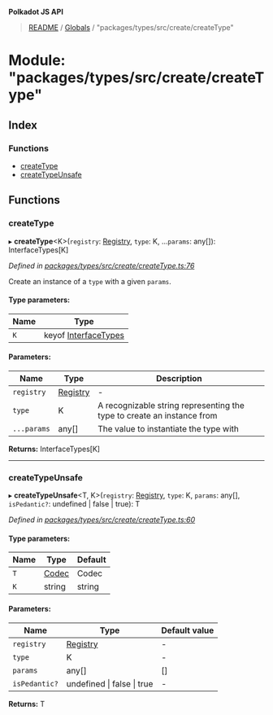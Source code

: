 **Polkadot JS API**

> [README](../README.md) / [Globals](../globals.md) / "packages/types/src/create/createType"

# Module: "packages/types/src/create/createType"

## Index

### Functions

* [createType](_packages_types_src_create_createtype_.md#createtype)
* [createTypeUnsafe](_packages_types_src_create_createtype_.md#createtypeunsafe)

## Functions

### createType

▸ **createType**\<K>(`registry`: [Registry](../interfaces/_packages_types_src_types_registry_.registry.md), `type`: K, ...`params`: any[]): InterfaceTypes[K]

*Defined in [packages/types/src/create/createType.ts:76](https://github.com/polkadot-js/api/blob/c27e41be3/packages/types/src/create/createType.ts#L76)*

Create an instance of a `type` with a given `params`.

#### Type parameters:

Name | Type |
------ | ------ |
`K` | keyof [InterfaceTypes](../interfaces/_packages_types_src_types_registry_.interfacetypes.md) |

#### Parameters:

Name | Type | Description |
------ | ------ | ------ |
`registry` | [Registry](../interfaces/_packages_types_src_types_registry_.registry.md) | - |
`type` | K | A recognizable string representing the type to create an instance from |
`...params` | any[] | The value to instantiate the type with  |

**Returns:** InterfaceTypes[K]

___

### createTypeUnsafe

▸ **createTypeUnsafe**\<T, K>(`registry`: [Registry](../interfaces/_packages_types_src_types_registry_.registry.md), `type`: K, `params`: any[], `isPedantic?`: undefined \| false \| true): T

*Defined in [packages/types/src/create/createType.ts:60](https://github.com/polkadot-js/api/blob/c27e41be3/packages/types/src/create/createType.ts#L60)*

#### Type parameters:

Name | Type | Default |
------ | ------ | ------ |
`T` | [Codec](../interfaces/_packages_types_src_types_codec_.codec.md) | Codec |
`K` | string | string |

#### Parameters:

Name | Type | Default value |
------ | ------ | ------ |
`registry` | [Registry](../interfaces/_packages_types_src_types_registry_.registry.md) | - |
`type` | K | - |
`params` | any[] | [] |
`isPedantic?` | undefined \| false \| true | - |

**Returns:** T

